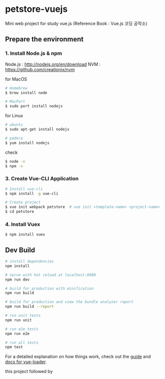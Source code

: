 # petstore-vuejs

Mini web project for study vue.js
(Reference Book : Vue.js 코딩 공작소)

## Prepare the environment

### 1. Install Node.js & npm

Node.js : http://nodejs.org/en/download
NVM : https://github.com/creationix/nvm

for MacOS
``` bash
# Homebrew
$ brew install node

# MacPort
$ sudo port install nodejs
```

for Linux
``` bash
# ubuntu
$ sudo apt-get install nodejs

# pedora
$ yum install nodejs
```

check
``` bash
$ node -v
$ npm -v
```

### 3. Create Vue-CLI Application

``` bash
# Install vue-cli
$ npm install -g vue-cli

# Create project
$ vue init webpack petstore  # vue init <template-name> <project-name>
$ cd petstore
```

### 4. Install Vuex

``` bash
$ npm install vuex
```


## Dev Build

``` bash
# install dependencies
npm install

# serve with hot reload at localhost:8080
npm run dev

# build for production with minification
npm run build

# build for production and view the bundle analyzer report
npm run build --report

# run unit tests
npm run unit

# run e2e tests
npm run e2e

# run all tests
npm test
```

For a detailed explanation on how things work, check out the [guide](http://vuejs-templates.github.io/webpack/) and [docs for vue-loader](http://vuejs.github.io/vue-loader).


this project followed by

